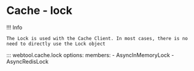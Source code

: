 # Cache - lock

!!! Info

    The Lock is used with the Cache Client. In most cases, there is no need to directly use the Lock object

::: webtool.cache.lock
    options:
        members:
            - AsyncInMemoryLock
            - AsyncRedisLock
